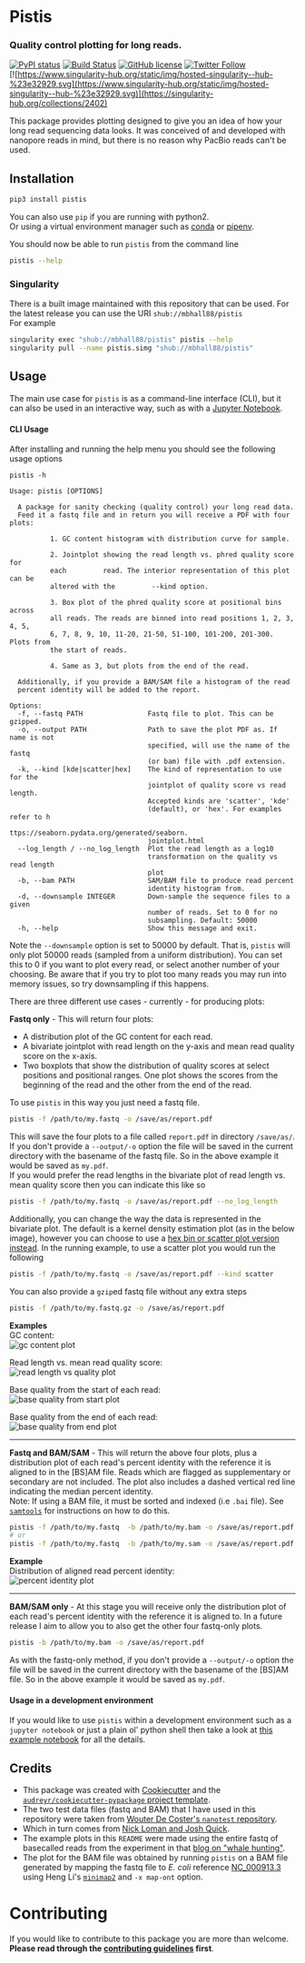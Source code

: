 # Pistis


### Quality control plotting for long reads.

[![PyPI status](https://img.shields.io/pypi/v/pistis.svg)](https://pypi.python.org/pypi/pistis)
[![Build Status](https://travis-ci.org/mbhall88/pistis.svg?branch=master)](https://travis-ci.org/mbhall88/pistis)
[![GitHub license](https://img.shields.io/github/license/mbhall88/pistis.svg)](https://github.com/mbhall88/pistis/blob/master/LICENSE)
[![Twitter Follow](https://img.shields.io/twitter/follow/mbhall88.svg?style=social&logo=twitter&label=Follow)](https://twitter.com/mbhall88)    
[![https://www.singularity-hub.org/static/img/hosted-singularity--hub-%23e32929.svg](https://www.singularity-hub.org/static/img/hosted-singularity--hub-%23e32929.svg)](https://singularity-hub.org/collections/2402)


This package provides plotting designed to give you an idea of how your long read
sequencing data looks. It was conceived of and developed with nanopore reads in
mind, but there is no reason why PacBio reads can't be used.  


## Installation

```sh
pip3 install pistis
```

You can also use `pip` if you are running with python2.  
Or using a virtual
environment manager such as [conda](https://conda.io/docs/) or
[pipenv](https://docs.pipenv.org/).  

You should now be able to run `pistis` from the command line
```sh
pistis --help
```

### Singularity

There is a built image maintained with this repository that can be used. For the latest release you can use the URI `shub://mbhall88/pistis`  
For example

```sh
singularity exec "shub://mbhall88/pistis" pistis --help
singularity pull --name pistis.simg "shub://mbhall88/pistis"
```

## Usage

The main use case for `pistis` is as a command-line interface (CLI), but it can also be
used in an interactive way, such as with a [Jupyter Notebook](https://jupyter.org/).  

#### CLI Usage
After installing and running the help menu you should see the following usage
options
```
pistis -h

Usage: pistis [OPTIONS]

  A package for sanity checking (quality control) your long read data.
  Feed it a fastq file and in return you will receive a PDF with four plots:

          1. GC content histogram with distribution curve for sample.

          2. Jointplot showing the read length vs. phred quality score for
          each         read. The interior representation of this plot can be
          altered with the         --kind option.

          3. Box plot of the phred quality score at positional bins across
          all reads. The reads are binned into read positions 1, 2, 3, 4, 5,
          6, 7, 8, 9, 10, 11-20, 21-50, 51-100, 101-200, 201-300. Plots from
          the start of reads.

          4. Same as 3, but plots from the end of the read.

  Additionally, if you provide a BAM/SAM file a histogram of the read
  percent identity will be added to the report.

Options:
  -f, --fastq PATH                Fastq file to plot. This can be gzipped.
  -o, --output PATH               Path to save the plot PDF as. If name is not
                                  specified, will use the name of the fastq
                                  (or bam) file with .pdf extension.
  -k, --kind [kde|scatter|hex]    The kind of representation to use for the
                                  jointplot of quality score vs read length.
                                  Accepted kinds are 'scatter', 'kde'
                                  (default), or 'hex'. For examples refer to h
                                  ttps://seaborn.pydata.org/generated/seaborn.
                                  jointplot.html
  --log_length / --no_log_length  Plot the read length as a log10
                                  transformation on the quality vs read length
                                  plot
  -b, --bam PATH                  SAM/BAM file to produce read percent
                                  identity histogram from.
  -d, --downsample INTEGER        Down-sample the sequence files to a given
                                  number of reads. Set to 0 for no
                                  subsampling. Default: 50000
  -h, --help                      Show this message and exit.
```

Note the `--downsample` option is set to 50000 by default. That is, `pistis` will
only plot 50000 reads (sampled from a uniform distribution). You can set this to
0 if you want to plot every read, or select another number of your choosing. Be aware
that if you try to plot too many reads you may run into memory issues, so try
downsampling if this happens.  

There are three different use cases - currently - for producing plots:  

**Fastq only** - This will return four plots:
  * A distribution plot of the GC content for each read.
  * A bivariate jointplot with read length on the y-axis and mean read quality
  score on the x-axis.
  * Two boxplots that show the distribution of quality scores at select positions
  and positional ranges. One plot shows the scores from the beginning of the
  read and the other from the end of the read.  

To use `pistis` in this way you just need a fastq file.

```sh
pistis -f /path/to/my.fastq -o /save/as/report.pdf
```

This will save the four plots to a file called `report.pdf` in directory `/save/as/`.
If you don't provide a `--output/-o` option the file will be saved in the current
directory with the basename of the fastq file. So in the above example it would be
saved as `my.pdf`.  
If you would prefer the read lengths in the bivariate plot of read length vs.
mean quality score then you can indicate this like so

```sh
pistis -f /path/to/my.fastq -o /save/as/report.pdf --no_log_length
```

Additionally, you can change the way the data is represented in the bivariate plot.
The default is a kernel density estimation plot (as in the below image), however you can
choose to use a [hex bin or scatter plot version instead](https://seaborn.pydata.org/generated/seaborn.jointplot.html).
In the running example, to use a scatter plot you would run the following

```sh
pistis -f /path/to/my.fastq -o /save/as/report.pdf --kind scatter
```

You can also provide a `gzip`ed fastq file without any extra steps

```sh
pistis -f /path/to/my.fastq.gz -o /save/as/report.pdf
```

**Examples**  
GC content:  
![gc content plot](https://github.com/mbhall88/pistis/blob/master/docs/imgs/pistis_gc_plot.png)

Read length vs. mean read quality score:  
![read length vs quality plot](https://github.com/mbhall88/pistis/blob/master/docs/imgs/pistis_qual_v_len.png)  

Base quality from the start of each read:  
![base quality from start plot](https://github.com/mbhall88/pistis/blob/master/docs/imgs/pistis_qual_start.png)  

Base quality from the end of each read:  
![base quality from end plot](https://github.com/mbhall88/pistis/blob/master/docs/imgs/pistis_qual_end.png)

---

**Fastq and BAM/SAM** - This will return the above four plots, plus a distribution
plot of each read's percent identity with the reference it is aligned to in the
[BS]AM file. Reads which are flagged as supplementary or secondary are not included.
The plot also includes a dashed vertical red line indicating the median
percent identity.  
Note: If using a BAM file, it must be sorted and indexed (i.e `.bai` file). See [`samtools`](http://www.htslib.org/doc/samtools.html)
for instructions on how to do this.

```sh
pistis -f /path/to/my.fastq  -b /path/to/my.bam -o /save/as/report.pdf
# or
pistis -f /path/to/my.fastq  -b /path/to/my.sam -o /save/as/report.pdf
```

**Example**  
Distribution of aligned read percent identity:  
![percent identity plot](https://github.com/mbhall88/pistis/blob/master/docs/imgs/pistis_perc_id.png)

---

**BAM/SAM only** - At this stage you will receive only the distribution
plot of each read's percent identity with the reference it is aligned to. In a
future release I aim to allow you to also get the other four fastq-only plots.

```sh
pistis -b /path/to/my.bam -o /save/as/report.pdf
```

As with the fastq-only method, if you don't provide a `--output/-o` option the file will be saved in the current
directory with the basename of the [BS]AM file. So in the above example it would be
saved as `my.pdf`.

#### Usage in a development environment

If you would like to use `pistis` within a development environment such as a
`jupyter notebook` or just a plain ol' python shell then take a look at [this example notebook](https://github.com/mbhall88/pistis/blob/master/examples/example_usage.ipynb)
for all the details.

## Credits

* This package was created with [Cookiecutter](https://github.com/audreyr/cookiecutter) and the [`audreyr/cookiecutter-pypackage` project template](https://github.com/audreyr/cookiecutter-pypackage).  
* The two test data files (fastq and BAM) that I have used in this repository were
taken from [Wouter De Coster's `nanotest` repository](https://github.com/wdecoster/nanotest).
* Which in turn comes from [Nick Loman and Josh Quick](http://lab.loman.net/2017/03/09/ultrareads-for-nanopore/).  
* The example plots in this `README` were made using the entire fastq of basecalled
reads from the experiment in that [blog on "whale hunting"](http://lab.loman.net/2017/03/09/ultrareads-for-nanopore/).  
* The plot for the BAM file was obtained by running `pistis` on a BAM file generated
by mapping the fastq file to *E. coli* reference [NC_000913.3](https://www.ncbi.nlm.nih.gov/nuccore/NC_000913.3)
using Heng Li's [`minimap2`](https://github.com/lh3/minimap2) and `-x map-ont` option.

# Contributing

If you would like to contribute to this package you are more than welcome.  
**Please read through the [contributing guidelines](https://github.com/mbhall88/pistis/blob/master/CONTRIBUTING.rst) first**.
